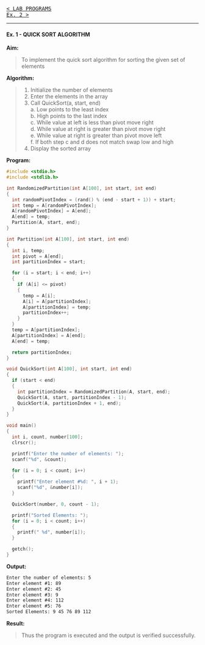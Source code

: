 [<kbd>< LAB PROGRAMS</kbd>](../README.md#lab-programs)  
[<kbd> Ex. 2 ></kbd>](../lab_programs/e2.md)

---

#### Ex. 1 - QUICK SORT ALGORITHM

**Aim:**
> To implement the quick sort algorithm for sorting the given set of elements

**Algorithm:**
> 1. Initialize the number of elements
> 2. Enter the elements in the array
> 3. Call QuickSort(a, start, end)  
  > a. Low points to the least index  
  > b. High points to the last index  
  > c. While value at left is less than pivot move right  
  > d. While value at right is greater than pivot move right   
  > e. While value at right is greater than pivot move left  
  > f. If both step c and d does not match swap low and high
> 4. Display the sorted array

**Program:**
```c
#include <stdio.h>
#include <stdlib.h>

int RandomizedPartition(int A[100], int start, int end)
{
  int randomPivotIndex = (rand() % (end - start + 1)) + start;
  int temp = A[randomPivotIndex];
  A[randomPivotIndex] = A[end];
  A[end] = temp;
  Partition(A, start, end);
}

int Partition(int A[100], int start, int end)
{
  int i, temp;
  int pivot = A[end];
  int partitionIndex = start;

  for (i = start; i < end; i++)
  {
    if (A[i] <= pivot)
    {
      temp = A[i];
      A[i] = A[partitionIndex];
      A[partitionIndex] = temp;
      partitionIndex++;
    }
  }
  temp = A[partitionIndex];
  A[partitionIndex] = A[end];
  A[end] = temp;

  return partitionIndex;
}

void QuickSort(int A[100], int start, int end)
{
  if (start < end)
  {
    int partitionIndex = RandomizedPartition(A, start, end);
    QuickSort(A, start, partitionIndex - 1);
    QuickSort(A, partitionIndex + 1, end);
  }
}

void main()
{
  int i, count, number[100];
  clrscr();

  printf("Enter the number of elements: ");
  scanf("%d", &count);

  for (i = 0; i < count; i++)
  {
    printf("Enter element #%d: ", i + 1);
    scanf("%d", &number[i]);
  }

  QuickSort(number, 0, count - 1);

  printf("Sorted Elements: ");
  for (i = 0; i < count; i++)
  {
    printf(" %d", number[i]);
  }

  getch();
}
```

**Output:**
```txt
Enter the number of elements: 5  
Enter element #1: 89  
Enter element #2: 45  
Enter element #3: 9  
Enter element #4: 112   
Enter element #5: 76  
Sorted Elements: 9 45 76 89 112
```

**Result:**
> Thus the program is executed and the output is verified successfully.
